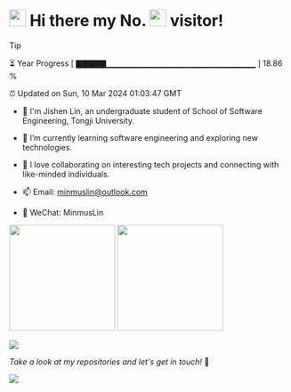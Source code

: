 <h1>
  <img src="https://emojis.slackmojis.com/emojis/images/1531849430/4246/blob-sunglasses.gif?1531849430" height="30"/>
  Hi there my No.
  <img src="https://profile-counter.glitch.me/MinmusLin/count.svg" height="30"/>
  visitor!
</h1>

> [!TIP]
> ⏳ Year Progress [ ▇▇▇▇▇▁▁▁▁▁▁▁▁▁▁▁▁▁▁▁▁▁▁▁▁▁▁▁▁▁ ] 18.86 %
>
> ⏰ Updated on Sun, 10 Mar 2024 01:03:47 GMT

* 🚀 I'm Jishen Lin, an undergraduate student of School of Software Engineering, Tongji University.

* 🌱 I’m currently learning software engineering and exploring new technologies.

* 🔭 I love collaborating on interesting tech projects and connecting with like-minded individuals.

* 📫 Email: minmuslin@outlook.com

* 💬 WeChat: MinmusLin

<div>
  <img src="https://github-readme-stats.vercel.app/api?username=MinmusLin&show_icons=true&theme=tokyonight&count_private=true" height="190"/>
  <img src="https://github-readme-stats.vercel.app/api/top-langs/?username=MinmusLin&theme=tokyonight&layout=compact" height="190"/>
</div>

<p>
  <a href="https://adityaprasad.eu.org" rel="nofollow">
    <img src="https://user-images.githubusercontent.com/73097560/115834477-dbab4500-a447-11eb-908a-139a6edaec5c.gif" style="max-width:100%">
  </a>
</p>

_Take a look at my repositories and let's get in touch!_ 🥰

<p>
  <a href="https://adityaprasad.eu.org" rel="nofollow">
    <img src="https://user-images.githubusercontent.com/73097560/115834477-dbab4500-a447-11eb-908a-139a6edaec5c.gif" style="max-width:100%">
  </a>
</p>
